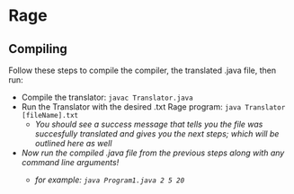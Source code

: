 # Rage 
## Compiling 
Follow these steps to compile the compiler, the translated .java file, then run:
<ul>
  <li>Compile the translator: <code>javac Translator.java</code></li>
  <li>Run the Translator with the desired .txt Rage program: <code>java Translator [fileName].txt</code>
  <ul><li><i>You should see a success message that tells you the file was succesfully translated and gives you the next steps; which will be outlined here as well</li></ul>
    <li>Now run the compiled .java file from the previous steps along with any command line arguments!</li>
  <ul><li>for example: <code>java Program1.java 2 5 20</code></li></ul>
  </ul>
